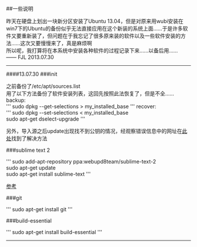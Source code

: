##一些说明

昨天在硬盘上划出一块新分区安装了Ubuntu 13.04，但是对原来用wubi安装在win7下的Ubuntu的备份似乎无法直接应用在这个新装的系统上面……于是许多软件又要重新装了，但问题在于我忘记了很多原来装的软件以及一些软件安装的方法……这次又要慢慢来了，真是麻烦啊  
所以呢，我打算将在本系统中安装各种软件的过程记录下来……以备后用……  
—— FJL 2013.07.30

-------------
####13.07.30
###init

之前备份了/etc/apt/sources.list   
用了以下方法备份了软件安装列表，这回先按照此法恢复了，但是不全……  
backup:   
'''
sudo dpkg --get-selections > my_installed_base
'''
recover:   
'''
sudo dpkg --set-selections < my_installed_base  
sudo apt-get dselect-upgrade
'''

另外，导入源之后update出现找不到公钥的情况，经观察错误信息中的网址在[此处](http://www.tolaris.com/apt-repository/)找到了解决方法  

###sublime text 2

'''
sudo add-apt-repository ppa:webupd8team/sublime-text-2  
sudo apt-get update  
sudo apt-get install sublime-text
'''

[参考](http://yishanhe.net/sublime-text-2-ubuntu-ppa/)  

###git


'''
sudo apt-get install git
'''


###build-essential

'''
sudo apt-get install build-essential
'''


-----------------------------